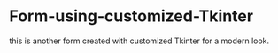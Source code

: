 # Form-using-customized-Tkinter
this is another form created with customized Tkinter for a modern look.
